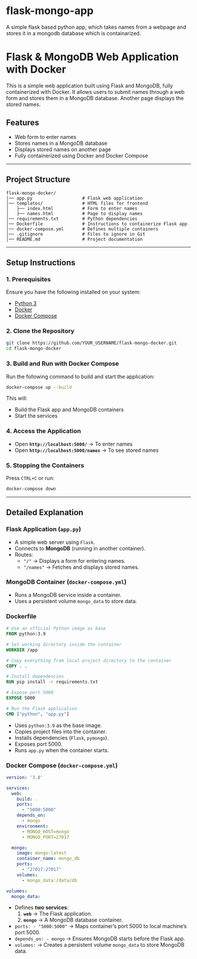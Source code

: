 # flask-mongo-app
A simple flask based python app, which takes names from a webpage and stores it in a mongodb database which is containarized.


# Flask & MongoDB Web Application with Docker

This is a simple web application built using Flask and MongoDB, fully containerized with Docker. It allows users to submit names through a web form and stores them in a MongoDB database. Another page displays the stored names.

## Features
- Web form to enter names
- Stores names in a MongoDB database
- Displays stored names on another page
- Fully containerized using Docker and Docker Compose

---

## Project Structure
```
flask-mongo-docker/
│── app.py                   # Flask web application
│── templates/               # HTML files for frontend
│   ├── index.html           # Form to enter names
│   ├── names.html           # Page to display names
│── requirements.txt         # Python dependencies
│── Dockerfile               # Instructions to containerize Flask app
│── docker-compose.yml       # Defines multiple containers
│── .gitignore               # Files to ignore in Git
│── README.md                # Project documentation
```

---

## Setup Instructions

### 1. **Prerequisites**
Ensure you have the following installed on your system:
- [Python 3](https://www.python.org/downloads/)
- [Docker](https://www.docker.com/get-started)
- [Docker Compose](https://docs.docker.com/compose/install/)

### 2. **Clone the Repository**
```bash
git clone https://github.com/YOUR_USERNAME/flask-mongo-docker.git
cd flask-mongo-docker
```

### 3. **Build and Run with Docker Compose**
Run the following command to build and start the application:
```bash
docker-compose up --build
```
This will:
- Build the Flask app and MongoDB containers
- Start the services

### 4. **Access the Application**
- Open **`http://localhost:5000/`** → To enter names
- Open **`http://localhost:5000/names`** → To see stored names

### 5. **Stopping the Containers**
Press `CTRL+C` or run:
```bash
docker-compose down
```

---

## Detailed Explanation

### **Flask Application (`app.py`)**
- A simple web server using `Flask`.
- Connects to **MongoDB** (running in another container).
- Routes:
  - `"/"` → Displays a form for entering names.
  - `"/names"` → Fetches and displays stored names.

### **MongoDB Container (`docker-compose.yml`)**
- Runs a MongoDB service inside a container.
- Uses a persistent volume `mongo_data` to store data.

### **Dockerfile**
```Dockerfile
# Use an official Python image as base
FROM python:3.9

# Set working directory inside the container
WORKDIR /app

# Copy everything from local project directory to the container
COPY . .

# Install dependencies
RUN pip install -r requirements.txt

# Expose port 5000
EXPOSE 5000

# Run the Flask application
CMD ["python", "app.py"]
```
- Uses `python:3.9` as the base image.
- Copies project files into the container.
- Installs dependencies (`Flask`, `pymongo`).
- Exposes port 5000.
- Runs `app.py` when the container starts.

### **Docker Compose (`docker-compose.yml`)**
```yaml
version: '3.8'

services:
  web:
    build: .
    ports:
      - "5000:5000"
    depends_on:
      - mongo
    environment:
      - MONGO_HOST=mongo
      - MONGO_PORT=27017

  mongo:
    image: mongo:latest
    container_name: mongo_db
    ports:
      - "27017:27017"
    volumes:
      - mongo_data:/data/db

volumes:
  mongo_data:
```
- Defines **two services**:
  1. **`web`** → The Flask application.
  2. **`mongo`** → A MongoDB database container.
- `ports: - "5000:5000"` → Maps container’s port 5000 to local machine’s port 5000.
- `depends_on: - mongo` → Ensures MongoDB starts before the Flask app.
- `volumes:` → Creates a persistent volume `mongo_data` to store MongoDB data.